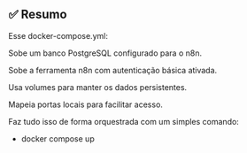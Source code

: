 ## ✅ Resumo
Esse docker-compose.yml:

Sobe um banco PostgreSQL configurado para o n8n.

Sobe a ferramenta n8n com autenticação básica ativada.

Usa volumes para manter os dados persistentes.

Mapeia portas locais para facilitar acesso.

Faz tudo isso de forma orquestrada com um simples comando:
- docker compose up 
